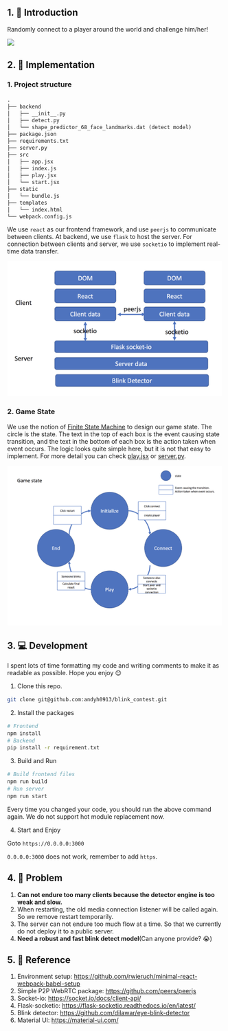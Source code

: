 ## 1. 🎉 Introduction
Randomly connect to a player around the world and challenge him/her!

<img src="assets/out.gif"/>

## 2. 📜 Implementation

### 1. Project structure

```
.
├── backend
│   ├── __init__.py
│   ├── detect.py
│   └── shape_predictor_68_face_landmarks.dat (detect model)
├── package.json
├── requirements.txt
├── server.py
├── src
│   ├── app.jsx
│   ├── index.js
│   ├── play.jsx
│   └── start.jsx
├── static
│   └── bundle.js
├── templates
│   └── index.html
└── webpack.config.js
```

We use `react` as our frontend framework, and use `peerjs` to communicate between clients. At backend, we use `flask` to host the server. For connection between clients and server, we use `socketio` to implement real-time data transfer.

<img src="assets/structure.png" width="500px">

### 2. Game State

We use the notion of [Finite State Machine](https://zh.wikipedia.org/wiki/%E6%9C%89%E9%99%90%E7%8A%B6%E6%80%81%E6%9C%BA) to design our game state. The circle is the state. The text in the top of each box is the event causing state transition, and the text in the bottom of each box is the action taken when event occurs. The logic looks quite simple here, but it is not that easy to implement. For more detail you can check [play.jsx](./src/play.jsx) or [server.py](./src/server.py).

<img src="assets/gamestate.png" width="500px">

## 3. 💻 Development

I spent lots of time formatting my code and writing comments to make it as readable as possible. Hope you enjoy 😊

1. Clone this repo.

```bash
git clone git@github.com:andyh0913/blink_contest.git
```

2. Install the packages

```bash
# Frontend
npm install
# Backend
pip install -r requirement.txt
```

3. Build and Run

```bash
# Build frontend files
npm run build
# Run server
npm run start
```

Every time you changed your code, you should run the above command again. We do not support hot module replacement now.

4. Start and Enjoy

Goto `https://0.0.0.0:3000`

`0.0.0.0:3000` does not work, remember to add `https`.

## 4. 🚧 Problem

1. **Can not endure too many clients because the detector engine is too weak and slow.**
2. When restarting, the old media connection listener will be called again. So we remove restart temporarily.
3. The server can not endure too much flow at a time. So that we currently do not deploy it to a public server.
4. **Need a robust and fast blink detect model**(Can anyone provide? 😭)

## 5. 📖 Reference

1. Environment setup: https://github.com/rwieruch/minimal-react-webpack-babel-setup
2. Simple P2P WebRTC package: https://github.com/peers/peerjs
3. Socket-io: https://socket.io/docs/client-api/
4. Flask-socketio: https://flask-socketio.readthedocs.io/en/latest/
5. Blink detector: https://github.com/dilawar/eye-blink-detector
6. Material UI: https://material-ui.com/
